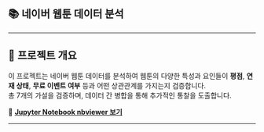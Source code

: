 ## 📚 네이버 웹툰 데이터 분석

---

## 🌟 프로젝트 개요

이 프로젝트는 네이버 웹툰 데이터를 분석하여 웹툰의 다양한 특성과 요인들이 **평점**, **연재 상태**, **무료 이벤트 여부** 등과 어떤 상관관계를 가지는지 검증합니다.  
총 7개의 가설을 검증하며, 데이터 간 병합을 통해 추가적인 통찰을 도출합니다.

🔗 **[Jupyter Notebook nbviewer 보기](https://nbviewer.org/github/junyoungnnn/data_analysis/blob/main/study/Naver_Webtoon/Webtoon.ipynb)**

---
